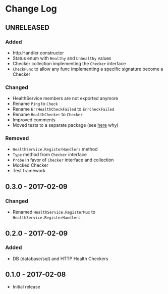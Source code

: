 # Change Log


## UNRELEASED

### Added

- http.Handler constructor
- Status enum with `Healthy` and `Unhealthy` values
- Checker collection implementing the `Checker` interface
- `CheckFunc` to allow any func implementing a specific signature become a Checker

### Changed

- HealthService members are not exported anymore
- Rename `Ping` to `Check`
- Rename `ErrHealthCheckFailed` to `ErrCheckFailed`
- Rename `HealthChecker` to `Checker`
- Improved comments
- Moved tests to a separate package (see [here](https://medium.com/@povilasve/go-advanced-tips-tricks-a872503ac859#.ii6f9mgjv) why)

### Removed

- `HealthService.RegisterHandlers` method
- `Type` method from `Checker` interface
- `Probe` in favor of `Checker` interface and collection
- Mocked Checker
- Test framework


## 0.3.0 - 2017-02-09

### Changed

- Renamed `HealthService.RegisterMux` to `HealthService.RegisterHandlers`


## 0.2.0 - 2017-02-09

### Added

- DB (database/sql) and HTTP Health Checkers


## 0.1.0 - 2017-02-08

- Initial release
